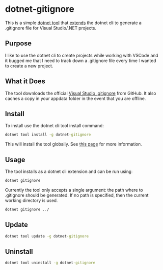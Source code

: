 # dotnet-gitignore

This is a simple [dotnet tool](https://docs.microsoft.com/en-us/dotnet/core/tools/global-tools) that [extends](https://docs.microsoft.com/en-us/dotnet/core/tools/extensibility) the dotnet cli to generate a .gitignore file for Visual Studio/.NET projects.

## Purpose

I like to use the dotnet cli to create projects while working with VSCode and it bugged me that I need to track down a .gitignore file every time I wanted to create a new project.

## What it Does

The tool downloads the official [Visual Studio .gitignore](https://github.com/github/gitignore/blob/master/VisualStudio.gitignore) from GitHub. It also caches a copy in your appdata folder in the event that you are offline.

## Install

To install use the dotnet cli tool install command:

```cmd
dotnet tool install -g dotnet-gitignore
```

This will install the tool globally. See [this page](https://docs.microsoft.com/en-us/dotnet/core/tools/dotnet-tool-install) for more information.

## Usage

The tool installs as a dotnet cli extension and can be run using:

```cmd
dotnet gitignore
```

Currently the tool only accepts a single argument: the path where to .gitignore should be generated. If no path is specified, then the current working directory is used.

```cmd
dotnet gitignore ../
```

## Update

```cmd
dotnet tool update -g dotnet-gitignore
```

## Uninstall

```cmd
dotnet tool uninstall -g dotnet-gitignore
```
